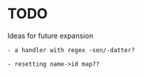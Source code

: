 TODO
====

Ideas for future expansion

	- a handler with regex -sen/-datter?

	- resetting name->id map??